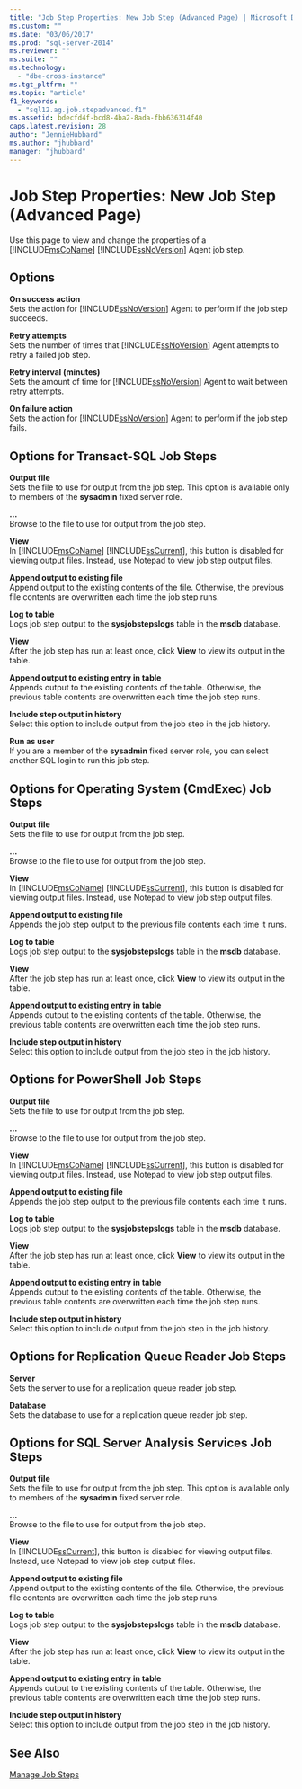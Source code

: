 ```yaml
---
title: "Job Step Properties: New Job Step (Advanced Page) | Microsoft Docs"
ms.custom: ""
ms.date: "03/06/2017"
ms.prod: "sql-server-2014"
ms.reviewer: ""
ms.suite: ""
ms.technology: 
  - "dbe-cross-instance"
ms.tgt_pltfrm: ""
ms.topic: "article"
f1_keywords: 
  - "sql12.ag.job.stepadvanced.f1"
ms.assetid: bdecfd4f-bcd8-4ba2-8ada-fbb636314f40
caps.latest.revision: 28
author: "JennieHubbard"
ms.author: "jhubbard"
manager: "jhubbard"
---
```

# Job Step Properties: New Job Step (Advanced Page)
  Use this page to view and change the properties of a [!INCLUDE[msCoName](../includes/msconame-md.md)] [!INCLUDE[ssNoVersion](../includes/ssnoversion-md.md)] Agent job step.  
  
## Options  
 **On success action**  
 Sets the action for [!INCLUDE[ssNoVersion](../includes/ssnoversion-md.md)] Agent to perform if the job step succeeds.  
  
 **Retry attempts**  
 Sets the number of times that [!INCLUDE[ssNoVersion](../includes/ssnoversion-md.md)] Agent attempts to retry a failed job step.  
  
 **Retry interval (minutes)**  
 Sets the amount of time for [!INCLUDE[ssNoVersion](../includes/ssnoversion-md.md)] Agent to wait between retry attempts.  
  
 **On failure action**  
 Sets the action for [!INCLUDE[ssNoVersion](../includes/ssnoversion-md.md)] Agent to perform if the job step fails.  
  
## Options for Transact-SQL Job Steps  
 **Output file**  
 Sets the file to use for output from the job step. This option is available only to members of the **sysadmin** fixed server role.  
  
 **...**  
 Browse to the file to use for output from the job step.  
  
 **View**  
 In [!INCLUDE[msCoName](../includes/msconame-md.md)] [!INCLUDE[ssCurrent](../includes/sscurrent-md.md)], this button is disabled for viewing output files. Instead, use Notepad to view job step output files.  
  
 **Append output to existing file**  
 Append output to the existing contents of the file. Otherwise, the previous file contents are overwritten each time the job step runs.  
  
 **Log to table**  
 Logs job step output to the **sysjobstepslogs** table in the **msdb** database.  
  
 **View**  
 After the job step has run at least once, click **View** to view its output in the table.  
  
 **Append output to existing entry in table**  
 Appends output to the existing contents of the table. Otherwise, the previous table contents are overwritten each time the job step runs.  
  
 **Include step output in history**  
 Select this option to include output from the job step in the job history.  
  
 **Run as user**  
 If you are a member of the **sysadmin** fixed server role, you can select another SQL login to run this job step.  
  
## Options for Operating System (CmdExec) Job Steps  
 **Output file**  
 Sets the file to use for output from the job step.  
  
 **...**  
 Browse to the file to use for output from the job step.  
  
 **View**  
 In [!INCLUDE[msCoName](../includes/msconame-md.md)] [!INCLUDE[ssCurrent](../includes/sscurrent-md.md)], this button is disabled for viewing output files. Instead, use Notepad to view job step output files.  
  
 **Append output to existing file**  
 Appends the job step output to the previous file contents each time it runs.  
  
 **Log to table**  
 Logs job step output to the **sysjobstepslogs** table in the **msdb** database.  
  
 **View**  
 After the job step has run at least once, click **View** to view its output in the table.  
  
 **Append output to existing entry in table**  
 Appends output to the existing contents of the table. Otherwise, the previous table contents are overwritten each time the job step runs.  
  
 **Include step output in history**  
 Select this option to include output from the job step in the job history.  
  
## Options for PowerShell Job Steps  
 **Output file**  
 Sets the file to use for output from the job step.  
  
 **...**  
 Browse to the file to use for output from the job step.  
  
 **View**  
 In [!INCLUDE[msCoName](../includes/msconame-md.md)] [!INCLUDE[ssCurrent](../includes/sscurrent-md.md)], this button is disabled for viewing output files. Instead, use Notepad to view job step output files.  
  
 **Append output to existing file**  
 Appends the job step output to the previous file contents each time it runs.  
  
 **Log to table**  
 Logs job step output to the **sysjobstepslogs** table in the **msdb** database.  
  
 **View**  
 After the job step has run at least once, click **View** to view its output in the table.  
  
 **Append output to existing entry in table**  
 Appends output to the existing contents of the table. Otherwise, the previous table contents are overwritten each time the job step runs.  
  
 **Include step output in history**  
 Select this option to include output from the job step in the job history.  
  
## Options for Replication Queue Reader Job Steps  
 **Server**  
 Sets the server to use for a replication queue reader job step.  
  
 **Database**  
 Sets the database to use for a replication queue reader job step.  
  
## Options for SQL Server Analysis Services Job Steps  
 **Output file**  
 Sets the file to use for output from the job step. This option is available only to members of the **sysadmin** fixed server role.  
  
 **...**  
 Browse to the file to use for output from the job step.  
  
 **View**  
 In [!INCLUDE[ssCurrent](../includes/sscurrent-md.md)], this button is disabled for viewing output files. Instead, use Notepad to view job step output files.  
  
 **Append output to existing file**  
 Append output to the existing contents of the file. Otherwise, the previous file contents are overwritten each time the job step runs.  
  
 **Log to table**  
 Logs job step output to the **sysjobstepslogs** table in the **msdb** database.  
  
 **View**  
 After the job step has run at least once, click **View** to view its output in the table.  
  
 **Append output to existing entry in table**  
 Appends output to the existing contents of the table. Otherwise, the previous table contents are overwritten each time the job step runs.  
  
 **Include step output in history**  
 Select this option to include output from the job step in the job history.  
  
## See Also  
 [Manage Job Steps](../../2014/database-engine/manage-job-steps.md)  
  
  